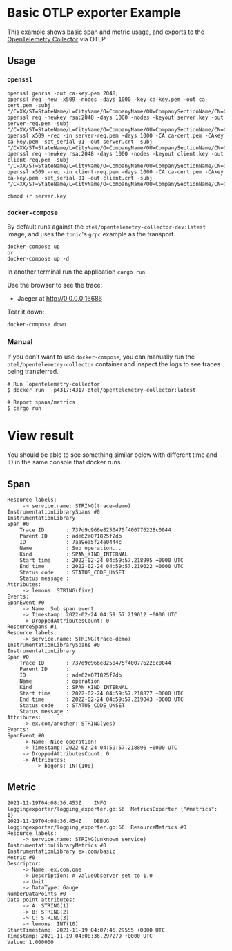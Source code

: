 # Basic OTLP exporter Example

This example shows basic span and metric usage, and exports to the [OpenTelemetry Collector](https://github.com/open-telemetry/opentelemetry-collector) via OTLP.

## Usage

### `openssl`

```shell
openssl genrsa -out ca-key.pem 2048;
openssl req -new -x509 -nodes -days 1000 -key ca-key.pem -out ca-cert.pem -subj "/C=XX/ST=StateName/L=CityName/O=CompanyName/OU=CompanySectionName/CN=CommonNameOrHostname"
openssl req -newkey rsa:2048 -days 1000 -nodes -keyout server.key -out server-req.pem -subj "/C=XX/ST=StateName/L=CityName/O=CompanyName/OU=CompanySectionName/CN=CommonNameOrHostname"
openssl x509 -req -in server-req.pem -days 1000 -CA ca-cert.pem -CAkey ca-key.pem -set_serial 01 -out server.crt -subj "/C=XX/ST=StateName/L=CityName/O=CompanyName/OU=CompanySectionName/CN=CommonNameOrHostname"
openssl req -newkey rsa:2048 -days 1000 -nodes -keyout client.key -out client-req.pem -subj "/C=XX/ST=StateName/L=CityName/O=CompanyName/OU=CompanySectionName/CN=CommonNameOrHostname"
openssl x509 -req -in client-req.pem -days 1000 -CA ca-cert.pem -CAkey ca-key.pem -set_serial 01 -out client.crt -subj "/C=XX/ST=StateName/L=CityName/O=CompanyName/OU=CompanySectionName/CN=CommonNameOrHostname"

chmod +r server.key
```

### `docker-compose`

By default runs against the `otel/opentelemetry-collector-dev:latest` image, and uses the `tonic`'s
`grpc` example as the transport.

```shell
docker-compose up
or
docker-compose up -d
```

In another terminal run the application `cargo run`

Use the browser to see the trace:
- Jaeger at http://0.0.0.0:16686

Tear it down:

```shell
docker-compose down
```

### Manual

If you don't want to use `docker-compose`, you can manually run the `otel/opentelemetry-collector` container
and inspect the logs to see traces being transferred.

```shell
# Run `opentelemetry-collector`
$ docker run  -p4317:4317 otel/opentelemetry-collector:latest

# Report spans/metrics
$ cargo run
```

# View result

You should be able to see something similar below with different time and ID in the same console that docker runs.

## Span

```
Resource labels:
     -> service.name: STRING(trace-demo)
InstrumentationLibrarySpans #0
InstrumentationLibrary
Span #0
    Trace ID       : 737d9c966e8250475f400776228c0044
    Parent ID      : ade62a071825f2db
    ID             : 7aa9ea5f24e0444c
    Name           : Sub operation...
    Kind           : SPAN_KIND_INTERNAL
    Start time     : 2022-02-24 04:59:57.218995 +0000 UTC
    End time       : 2022-02-24 04:59:57.219022 +0000 UTC
    Status code    : STATUS_CODE_UNSET
    Status message :
Attributes:
     -> lemons: STRING(five)
Events:
SpanEvent #0
     -> Name: Sub span event
     -> Timestamp: 2022-02-24 04:59:57.219012 +0000 UTC
     -> DroppedAttributesCount: 0
ResourceSpans #1
Resource labels:
     -> service.name: STRING(trace-demo)
InstrumentationLibrarySpans #0
InstrumentationLibrary
Span #0
    Trace ID       : 737d9c966e8250475f400776228c0044
    Parent ID      :
    ID             : ade62a071825f2db
    Name           : operation
    Kind           : SPAN_KIND_INTERNAL
    Start time     : 2022-02-24 04:59:57.218877 +0000 UTC
    End time       : 2022-02-24 04:59:57.219043 +0000 UTC
    Status code    : STATUS_CODE_UNSET
    Status message :
Attributes:
     -> ex.com/another: STRING(yes)
Events:
SpanEvent #0
     -> Name: Nice operation!
     -> Timestamp: 2022-02-24 04:59:57.218896 +0000 UTC
     -> DroppedAttributesCount: 0
     -> Attributes:
         -> bogons: INT(100)
```

## Metric

```
2021-11-19T04:08:36.453Z	INFO	loggingexporter/logging_exporter.go:56	MetricsExporter	{"#metrics": 1}
2021-11-19T04:08:36.454Z	DEBUG	loggingexporter/logging_exporter.go:66	ResourceMetrics #0
Resource labels:
     -> service.name: STRING(unknown_service)
InstrumentationLibraryMetrics #0
InstrumentationLibrary ex.com/basic
Metric #0
Descriptor:
     -> Name: ex.com.one
     -> Description: A ValueObserver set to 1.0
     -> Unit:
     -> DataType: Gauge
NumberDataPoints #0
Data point attributes:
     -> A: STRING(1)
     -> B: STRING(2)
     -> C: STRING(3)
     -> lemons: INT(10)
StartTimestamp: 2021-11-19 04:07:46.29555 +0000 UTC
Timestamp: 2021-11-19 04:08:36.297279 +0000 UTC
Value: 1.000000
```


